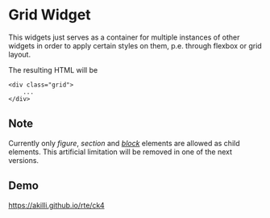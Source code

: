 # Grid Widget

This widgets just serves as a container for multiple instances of other widgets in order to apply certain styles on them, p.e. through flexbox or grid layout.

The resulting HTML will be

    <div class="grid">
        ...
    </div>
    
## Note

Currently only *figure*, *section* and [*block*](https://ckeditor.com/cke4/addon/block) elements are allowed as child elements. This artificial limitation will be removed in one of the next versions.

## Demo

https://akilli.github.io/rte/ck4

